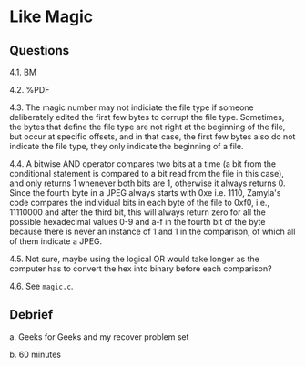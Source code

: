 # Like Magic

## Questions

4.1. BM

4.2. %PDF

4.3. The magic number may not indiciate the file type if someone deliberately edited the first few bytes to corrupt the file type.
     Sometimes, the bytes that define the file type are not right at the beginning of the file, but occur at specific offsets, and
     in that case, the first few bytes also do not indicate the file type, they only indicate the beginning of a file.

4.4. A bitwise AND operator compares two bits at a time (a bit from the conditional statement is compared to a bit read from the
     file in this case), and only returns 1 whenever both bits are 1, otherwise it always returns 0. Since the fourth byte in a
     JPEG always starts with 0xe i.e. 1110, Zamyla's code compares the individual bits in each byte of the file to 0xf0,
     i.e., 11110000 and after the third bit, this will always return zero for all the possible hexadecimal values 0-9 and a-f
     in the fourth bit of the byte because there is never an instance of 1 and 1 in the comparison, of which all of them indicate
     a JPEG.

4.5. Not sure, maybe using the logical OR would take longer as the computer has to convert the hex into binary before each
     comparison?

4.6. See `magic.c`.

## Debrief

a. Geeks for Geeks and my recover problem set

b. 60 minutes
